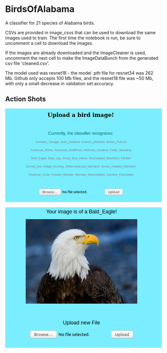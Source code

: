 # BirdsOfAlabama
A classifier for 21 species of Alabama birds.

CSVs are provided in image_csvs that can be used to download the same images used to train. The first time the notebook is run, be sure to uncomment a cell to download the images.

If the images are already downloaded and the ImageCleaner is used, uncomment the next cell to make the ImageDataBunch from the generated csv file 'cleaned.csv'.

The model used was resnet18 - the model .pth file for resnet34 was 262 Mb. Github only accepts 100 Mb files, and the resnet18 file was ~50 Mb, with only a small decrease in validation set accuracy.

## Action Shots
![Upload Screen](https://raw.githubusercontent.com/adinhobl/BirdsOfAlabama/master/readme_images/upload.png "Upload Screen")

![Result Screen](https://raw.githubusercontent.com/adinhobl/BirdsOfAlabama/master/readme_images/result.png "Result Screen")